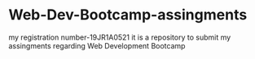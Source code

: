 # Web-Dev-Bootcamp-assingments
my registration number-19JR1A0521 it is a repository to submit my assingments regarding Web Development Bootcamp
